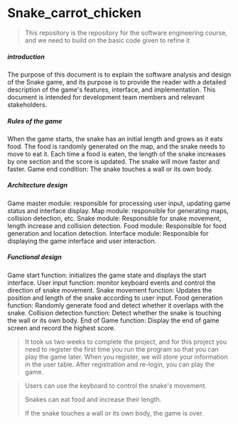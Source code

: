 # Snake_carrot_chicken
> This repository is the repository for the software engineering course, and we need to build on the basic code given to refine it

##### introduction

The purpose of this document is to explain the software analysis and design of the Snake game, and its purpose is to provide the reader with a detailed description of the game's features, interface, and implementation. This document is intended for development team members and relevant stakeholders.

##### Rules of the game

When the game starts, the snake has an initial length and grows as it eats food.
The food is randomly generated on the map, and the snake needs to move to eat it.
Each time a food is eaten, the length of the snake increases by one section and the score is updated.
The snake will move faster and faster.
Game end condition: The snake touches a wall or its own body.

##### Architecture design

Game master module: responsible for processing user input, updating game status and interface display.
Map module: responsible for generating maps, collision detection, etc.
Snake module: Responsible for snake movement, length increase and collision detection.
Food module: Responsible for food generation and location detection.
Interface module: Responsible for displaying the game interface and user interaction.

##### Functional design

Game start function: initializes the game state and displays the start interface.
User input function: monitor keyboard events and control the direction of snake movement.
Snake movement function: Updates the position and length of the snake according to user input.
Food generation function: Randomly generate food and detect whether it overlaps with the snake.
Collision detection function: Detect whether the snake is touching the wall or its own body.
End of Game function: Display the end of game screen and record the highest score.

> It took us two weeks to complete the project, and for this project you need to register the first time you run the program so that you can play the game later. When you register, we will store your information in the user table. After registration and re-login, you can play the game.



> Users can use the keyboard to control the snake's movement.
>
> Snakes can eat food and increase their length.
>
> If the snake touches a wall or its own body, the game is over.
